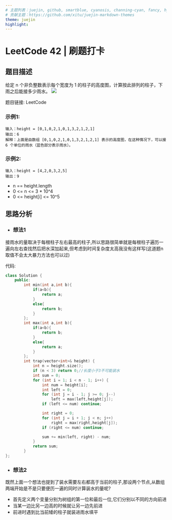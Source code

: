 ```yaml
---
# 主题列表：juejin, github, smartblue, cyanosis, channing-cyan, fancy, hydrogen, condensed-night-purple, greenwillow, v-green, vue-pro, healer-readable, mk-cute, jzman, geek-black, awesome-green, qklhk-chocolate
# 贡献主题：https://github.com/xitu/juejin-markdown-themes
theme: juejin
highlight:
---
```


# LeetCode 42 | 刷题打卡

## 题目描述

给定 n 个非负整数表示每个宽度为 1 的柱子的高度图，计算按此排列的柱子，下雨之后能接多少雨水。
![](https://p6-juejin.byteimg.com/tos-cn-i-k3u1fbpfcp/e03592205a2a43f6acc6adeb015f2b1e~tplv-k3u1fbpfcp-watermark.image)

题目链接: <a herf="https://leetcode-cn.com/problems/trapping-rain-water/">LeetCode</a>

### 示例1:

```
输入：height = [0,1,0,2,1,0,1,3,2,1,2,1]
输出：6
解释：上面是由数组 [0,1,0,2,1,0,1,3,2,1,2,1] 表示的高度图，在这种情况下，可以接 6 个单位的雨水（蓝色部分表示雨水）。
```
### 示例2:
```
输入：height = [4,2,0,3,2,5]
输出：9
```
- n == height.length
- 0 <= n <= 3 * 10^4
- 0 <= height[i] <= 10^5

## 思路分析
- ### 想法1
接雨水的量取决于每根柱子左右最高的柱子,所以思路很简单就是每根柱子遍历一遍向左右查找然后把水深加起来,但考虑到时间复杂度太高我没有这样写(这道题n取值不会太大暴力方法也可以过)

代码:
```c++
class Solution {
    public:
        int min(int a,int b){
            if(a<b){
                return a;
            }
            else{
                return b;
            }
        };
        int max(int a,int b){
        	if(a<b){
                return b;
            }
            else{
                return a;
            }
        };
        int trap(vector<int>& height) {
            int n = height.size();
            if (n < 3) return 0;//长度小于3不可能装水
            int sum = 0;
            for (int i = 1; i < n - 1; i++) {
                int num = height[i];
                int left = 0;
                for (int j = i - 1; j >= 0; j--) 
                    left = max(left,height[j]);
                if (left <= num) continue;

                int right = 0;
                for (int j = i + 1; j < n; j++) 
                    right = max(right,height[j]);
                if (right <= num) continue;

                sum += min(left, right) - num;
            }
            return sum;
        }
};
```
- ### 想法2
既然上面一个想法也提到了装水需要左右都高于当前的柱子,那设两个节点,从数组两端开始是不是只要便历一遍的同时计算装水的量呢?
- 首先定义两个变量分别为树组的第一位和最后一位,它们分别以不同的方向前进
- 当某一边比另一边高的时候就让另一边先前进
- 前进时遇到比当前矮的柱子就装进雨水填平
